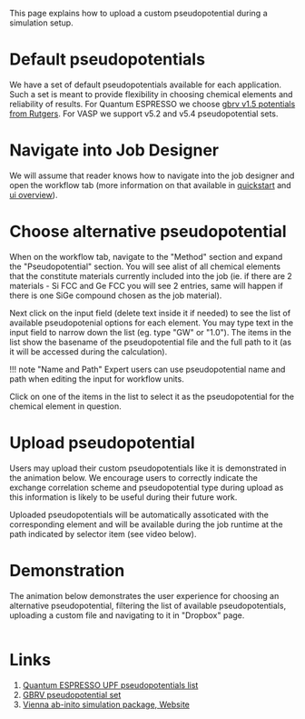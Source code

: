 This page explains how to upload a custom pseudopotential during a simulation setup.

# Default pseudopotentials

We have a set of default pseudopotentials available for each application. Such a set is meant to provide flexibility in choosing chemical elements and reliability of results. For Quantum ESPRESSO we choose [gbrv v1.5 potentials from Rutgers](#links). For VASP we support v5.2 and v5.4 pseudopotential sets.

# Navigate into Job Designer

We will assume that reader knows how to navigate into the job designer and open the workflow tab (more information on that available in [quickstart](getting-started/run-first-simulation.md) and [ui overview](getting-started/ui-overview.md)).

# Choose alternative pseudopotential

When on the workflow tab, navigate to the "Method" section and expand the "Pseudopotential" section. You will see alist of all chemical elements that the constitute materials currently included into the job (ie. if there are 2 materials - Si FCC and Ge FCC you will see 2 entries, same will happen if there is one SiGe compound chosen as the job material).

Next click on the input field (delete text inside it if needed) to see the list of available pseudopotenial options for each element. You may type text in the input field to narrow down the list (eg. type "GW" or "1.0"). The items in the list show the basename of the pseudopotential file and the full path to it (as it will be accessed during the calculation).

!!! note "Name and Path"
    Expert users can use pseudopotential name and path when editing the input for workflow units.

Click on one of the items in the list to select it as the pseudopotential for the chemical element in question.

# Upload pseudopotential

Users may upload their custom pseudopotentials like it is demonstrated in the animation below. We encourage users to correctly indicate the exchange correlation scheme and pseudopotential type during upload as this information is likely to be useful during their future work.

Uploaded pseudopotentials will be automatically assoticated with the corresponding element and will be available during the job runtime at the path indicated by selector item (see video below).

# Demonstration

The animation below demonstrates the user experience for choosing an alternative pseudopotential, filtering the list of available pseudopotentials, uploading a custom file and navigating to it in "Dropbox" page.

<img data-gifffer="/images/pseudo-upload-view-in-dropbox.gif"/>

# Links

1. [Quantum ESPRESSO UPF pseudopotentials list](http://www.quantum-espresso.org/pseudopotentials/)
1. [GBRV pseudopotential set](https://www.physics.rutgers.edu/gbrv/)
1. [Vienna ab-inito simulation package, Website](https://www.vasp.at/)
